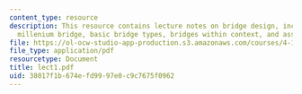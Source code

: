 ```yaml
---
content_type: resource
description: This resource contains lecture notes on bridge design, including the
  millenium bridge, basic bridge types, bridges within context, and assignment background.
file: https://ol-ocw-studio-app-production.s3.amazonaws.com/courses/4-191-introduction-to-integrated-design-fall-2006/38017f1b674efd9997e0c9c7675f0962_lect1.pdf
file_type: application/pdf
resourcetype: Document
title: lect1.pdf
uid: 38017f1b-674e-fd99-97e0-c9c7675f0962
---
```

